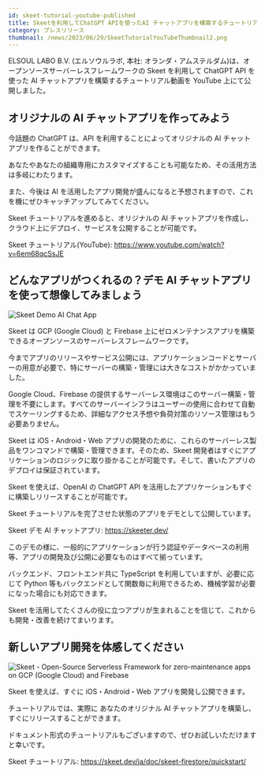 ```yaml
---
id: skeet-tutorial-youtube-published
title: Skeetを利用してChatGPT APIを使ったAI チャットアプリを構築するチュートリアル動画を公開
category: プレスリリース
thumbnail: /news/2023/06/29/SkeetTutorialYouTubeThumbnail2.png
---
```


ELSOUL LABO B.V. (エルソウルラボ, 本社: オランダ・アムステルダム)は、オープンソースサーバーレスフレームワークの Skeet を利用して ChatGPT API を使った AI チャットアプリを構築するチュートリアル動画を YouTube 上にて公開しました。

## オリジナルの AI チャットアプリを作ってみよう

今話題の ChatGPT は、API を利用することによってオリジナルの AI チャットアプリを作ることができます。

あなたやあなたの組織専用にカスタマイズすることも可能なため、その活用方法は多岐にわたります。

また、今後は AI を活用したアプリ開発が盛んになると予想されますので、これを機にぜひキャッチアップしてみてください。

Skeet チュートリアルを進めると、オリジナルの AI チャットアプリを作成し、クラウド上にデプロイ、サービスを公開することが可能です。

Skeet チュートリアル(YouTube): https://www.youtube.com/watch?v=6em68qcSsJE

## どんなアプリがつくれるの？デモ AI チャットアプリを使って想像してみましょう

![Skeet Demo AI Chat App](/news/2023/06/19/SkeetDemoPublished.png)

Skeet は GCP (Google Cloud) と Firebase 上にゼロメンテナンスアプリを構築できるオープンソースのサーバーレスフレームワークです。

今までアプリのリリースやサービス公開には、アプリケーションコードとサーバーの用意が必要で、特にサーバーの構築・管理には大きなコストがかかっていました。

Google Cloud、Firebase の提供するサーバーレス環境はこのサーバー構築・管理を不要にします。すべてのサーバーインフラはユーザーの使用に合わせて自動でスケーリングするため、詳細なアクセス予想や負荷対策のリソース管理はもう必要ありません。

Skeet は iOS・Android・Web アプリの開発のために、これらのサーバーレス製品をワンコマンドで構築・管理できます。そのため、Skeet 開発者はすぐにアプリケーションのロジックに取り掛かることが可能です。そして、書いたアプリのデプロイは保証されています。

Skeet を使えば、OpenAI の ChatGPT API を活用したアプリケーションもすぐに構築しリリースすることが可能です。

Skeet チュートリアルを完了させた状態のアプリをデモとして公開しています。

Skeet デモ AI チャットアプリ: https://skeeter.dev/

このデモの様に、一般的にアプリケーションが行う認証やデータベースの利用等、アプリの開発及び公開に必要なものはすべて揃っています。

バックエンド、フロントエンド共に TypeScript を利用していますが、必要に応じて Python 等もバックエンドとして関数毎に利用できるため、機械学習が必要になった場合にも対応できます。

Skeet を活用してたくさんの役に立つアプリが生まれることを信じて、これからも開発・改善を続けてまいります。

## 新しいアプリ開発を体感してください

![Skeet - Open-Source Serverless Framework for zero-maintenance apps on GCP (Google Cloud) and Firebase](/news/2023/06/13/EffortlessServerlessSkeet.png)

Skeet を使えば、すぐに iOS・Android・Web アプリを開発し公開できます。

チュートリアルでは、実際に あなたのオリジナル AI チャットアプリを構築し、すぐにリリースすることができます。

ドキュメント形式のチュートリアルもございますので、ぜひお試しいただけますと幸いです。

Skeet チュートリアル: https://skeet.dev/ja/doc/skeet-firestore/quickstart/
